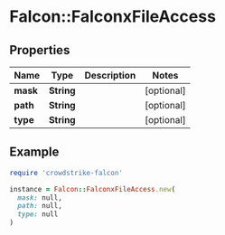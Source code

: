 # Falcon::FalconxFileAccess

## Properties

| Name | Type | Description | Notes |
| ---- | ---- | ----------- | ----- |
| **mask** | **String** |  | [optional] |
| **path** | **String** |  | [optional] |
| **type** | **String** |  | [optional] |

## Example

```ruby
require 'crowdstrike-falcon'

instance = Falcon::FalconxFileAccess.new(
  mask: null,
  path: null,
  type: null
)
```

